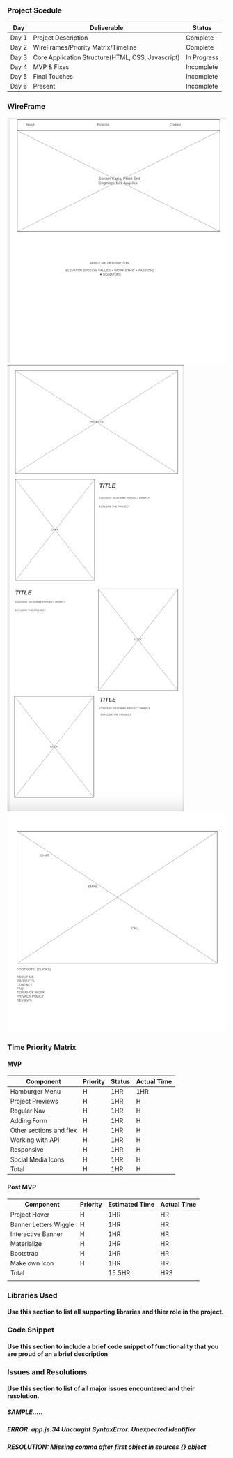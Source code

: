 ### Project Scedule
|Day |Deliverable|Status|
|---|---|---|
| Day 1  | Project Description  |  Complete |
| Day 2  | WireFrames/Priority Matrix/Timeline  | Complete  |
| Day 3  | Core Application Structure(HTML, CSS, Javascript)  | In Progress  |
| Day 4  | MVP & Fixes  |  Incomplete |
| Day 5  | Final Touches  | Incomplete  |
| Day 6  |  Present | Incomplete  |

### WireFrame

![Alt text](./aboutMe.png "About Me")
![Alt text](./projects.png "Projects")
![Alt text](./contactMe.png "Projects")


### Time Priority Matrix

#### MVP
| Component  | Priority  |  Status | Actual Time  |
|---|---|---|---|
| Hamburger Menu  | H  | 1HR  | 1HR  |
| Project Previews  | H | 1HR  | H|
| Regular Nav  | H | 1HR  | H|
| Adding Form  | H | 1HR  | H|
| Other sections and flex  | H | 1HR  | H|
| Working with API  | H | 1HR  | H|
| Responsive  | H | 1HR  | H|
| Social Media Icons | H | 1HR  | H|
| Total  | H | 1HR  | H|



#### Post MVP
| Component  | Priority  | Estimated Time  | Actual Time  |
|---|---|---|---|
| Project Hover  | H  | 1HR  | HR  |
| Banner Letters Wiggle | H  | 1HR  |  HR |
| Interactive Banner  |  H | 1HR  | HR  |
| Materialize  |  H | 1HR  | HR  |
| Bootstrap | H  | 1HR  | HR |
| Make own Icon  | H  | 1HR  | HR  |
| Total  |   | 15.5HR  | HRS  |
|   |   |   |   |

### Libraries Used
#### Use this section to list all supporting libraries and thier role in the project.

### Code Snippet
#### Use this section to include a brief code snippet of functionality that you are proud of an a brief description

### Issues and Resolutions
#### Use this section to list of all major issues encountered and their resolution.

##### SAMPLE.....
##### ERROR: app.js:34 Uncaught SyntaxError: Unexpected identifier
##### RESOLUTION: Missing comma after first object in sources {} object